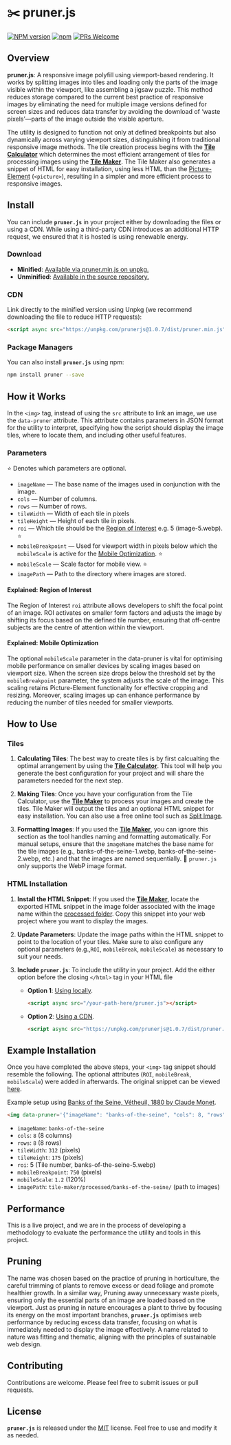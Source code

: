 # ✂️ pruner.js

[![NPM version](https://img.shields.io/npm/v/prunerjs.svg)](https://www.npmjs.com/package/prunerjs)
[![npm](https://img.shields.io/npm/dt/prunerjs.svg)](https://www.npmtrends.com/prunerjs)
[![PRs Welcome](https://img.shields.io/badge/PRs-welcome-brightgreen.svg)](https://egghead.io/courses/how-to-contribute-to-an-open-source-project-on-github)

## Overview

**pruner.js**: A responsive image polyfill using viewport-based rendering. It works by splitting images into tiles and loading only the parts of the image visible within the viewport, like assembling a jigsaw puzzle. This method reduces storage compared to the current best practice of responsive images by eliminating the need for multiple image versions defined for screen sizes and reduces data transfer by avoiding the download of ‘waste pixels’—parts of the image outside the visible aperture.

The utility is designed to function not only at defined breakpoints but also dynamically across varying viewport sizes, distinguishing it from traditional responsive image methods. The tile creation process begins with the **[Tile Calculator](/tile-calculator/README.md)** which determines the most efficient arrangement of tiles for processing images using the **[Tile Maker](/tile-maker/README.md)**. The Tile Maker also generates a snippet of HTML for easy installation, using less HTML than the [Picture-Element](https://developer.mozilla.org/en-US/docs/Web/HTML/Element/picture) (`<picture>`), resulting in a simpler and more efficient process to responsive images.

## Install

You can include **`pruner.js`** in your project either by downloading the files or using a CDN. While using a third-party CDN introduces an additional HTTP request, we ensured that it is hosted is using renewable energy.

### Download

- **Minified**: [Available via pruner.min.js on unpkg.](https://unpkg.com/prunerjs@1.0.7/dist/pruner.min.js)
- **Unminified**: [Available in the source repository.](/src/pruner.js)

### CDN

Link directly to the minified version using Unpkg (we recommend downloading the file to reduce HTTP requests):

```html
<script async src="https://unpkg.com/prunerjs@1.0.7/dist/pruner.min.js"></script>
```

### Package Managers

You can also install **`pruner.js`** using npm:

```bash
npm install pruner --save
```

## How it Works

In the `<img>` tag, instead of using the `src` attribute to link an image, we use the `data-pruner` attribute. This attribute contains parameters in JSON format for the utility to interpret, specifying how the script should display the image tiles, where to locate them, and including other useful features.

### Parameters

⭐️ Denotes which parameters are optional.

- `imageName` — The base name of the images used in conjunction with the image.
- `cols` — Number of columns.
- `rows` — Number of rows.
- `tileWidth` — Width of each tile in pixels 
- `tileHeight` — Height of each tile in pixels.
- `roi` — Which tile should be the [Region of Interest](#explained-region-of-interest) e.g. 5 (image-5.webp). ⭐️
- `mobileBreakpoint` — Used for viewport width in pixels below which the `mobileScale` is active for the [Mobile Optimization](#explained-mobile-optimization). ⭐️
- `mobileScale` — Scale factor for mobile view. ⭐️
- `imagePath` — Path to the directory where images are stored.

#### Explained: Region of Interest

The Region of Interest `roi` attribute allows developers to shift the focal point of an image. ROI activates on smaller form factors and adjusts the image by shifting its focus based on the defined tile number, ensuring that off-centre subjects are the centre of attention within the viewport.

#### Explained: Mobile Optimization

The optional `mobileScale` parameter in the data-pruner is vital for optimising mobile performance on smaller devices by scaling images based on viewport size. When the screen size drops below the threshold set by the `mobileBreakpoint` parameter, the system adjusts the scale of the image. This scaling retains Picture-Element functionality for effective cropping and resizing. Moreover, scaling images up can enhance performance by reducing the number of tiles needed for smaller viewports.

## How to Use

### Tiles

1. **Calculating Tiles**: The best way to create tiles is by first calcualting the optimal arrangement by using the **[Tile Calculator](/tile-calculator/README.md)**. This tool will help you generate the best configuration for your project and will share the parameters needed for the next step.

2. **Making Tiles**: Once you have your configuration from the Tile Calculator, use the **[Tile Maker](/tile-maker/README.md)** to process your images and create the tiles. Tile Maker will output the tiles and an optional HTML snippet for easy installation. You can also use a free online tool such as [Split Image](https://pinetools.com/split-image).

3. **Formatting Images**: If you used the **[Tile Maker](/tile-maker/README.md)**, you can ignore this section as the tool handles naming and formatting automatically. For manual setups, ensure that the `imageName` matches the base name for the tile images (e.g., banks-of-the-seine-1.webp, banks-of-the-seine-2.webp, etc.) and that the images are named sequentially. 🚨 `pruner.js` only supports the WebP image format.

### HTML Installation

1. **Install the HTML Snippet**: If you used the **[Tile Maker](/tile-maker/README.md)**, locate the exported HTML snippet in the image folder associated with the image name within the [processed folder](/tile-maker/processed/). Copy this snippet into your web project where you want to display the images.

2. **Update Parameters**: Update the image paths within the HTML snippet to point to the location of your tiles. Make sure to also configure any optional parameters (e.g.,`ROI`, `mobileBreak`, `mobileScale`) as necessary to suit your needs. 

3. **Include `pruner.js`**: To include the utility in your project. Add the either option before the closing `</html>` tag in your HTML file
    - **Option 1**: [Using locally](/README.md#download).

      ```html
      <script async src="/your-path-here/pruner.js"></script>
      ```

    - **Option 2**: [Using a CDN](/README.md#cdn).

      ```html
      <script async src="https://unpkg.com/prunerjs@1.0.7/dist/pruner.min.js"></script>
      ```

## Example Installation

Once you have completed the above steps, your `<img>` tag snippet should resemble the following. The optional attributes (`ROI`, `mobileBreak`, `mobileScale`) were added in afterwards. The original snippet can be viewed [here](/tile-maker/processed/banks-of-the-seine/data-pruner.html).

Example setup using [Banks of the Seine, Vétheuil, 1880 by Claude Monet](https://www.nga.gov/collection/art-object-page.46652.html).

```html
<img data-pruner='{"imageName": "banks-of-the-seine", "cols": 8, "rows": 8, "tileWidth": 312, "tileHeight": 175, "roi": 5, "mobileBreakpoint": 750, "mobileScale": 1.2, "imagePath": "tile-maker/processed/banks-of-the-seine/"}' alt="Banks of the Seine, Vétheuil, 1880 by Claude Monet" loading="lazy">
```

- `imageName`: `banks-of-the-seine`
- `cols`: `8` (8 columns)
- `rows`: `8` (8 rows)
- `tileWidth`: `312` (pixels)
- `tileHeight`: `175` (pixels)
- `roi`: 5 (Tile number, banks-of-the-seine-5.webp)
- `mobileBreakpoint`: `750` (pixels)
- `mobileScale`: `1.2` (120%)
- `imagePath`: `tile-maker/processed/banks-of-the-seine/` (path to images)

## Performance

This is a live project, and we are in the process of developing a methodology to evaluate the performance the utility and tools in this project.

## Pruning

The name was chosen based on the practice of pruning in horticulture, the careful trimming of plants to remove excess or dead foliage and promote healthier growth. In a similar way, Pruning away unnecessary waste pixels, ensuring only the essential parts of an image are loaded based on the viewport. Just as pruning in nature encourages a plant to thrive by focusing its energy on the most important branches, **`pruner.js`** optimises web performance by reducing excess data transfer, focusing on what is immediately needed to display the image effectively. A name related to nature was fitting and thematic, aligning with the principles of sustainable web design.

## Contributing

Contributions are welcome. Please feel free to submit issues or pull requests.

## License

**`pruner.js`** is released under the [MIT](/LICENSE) license. Feel free to use and modify it as needed.